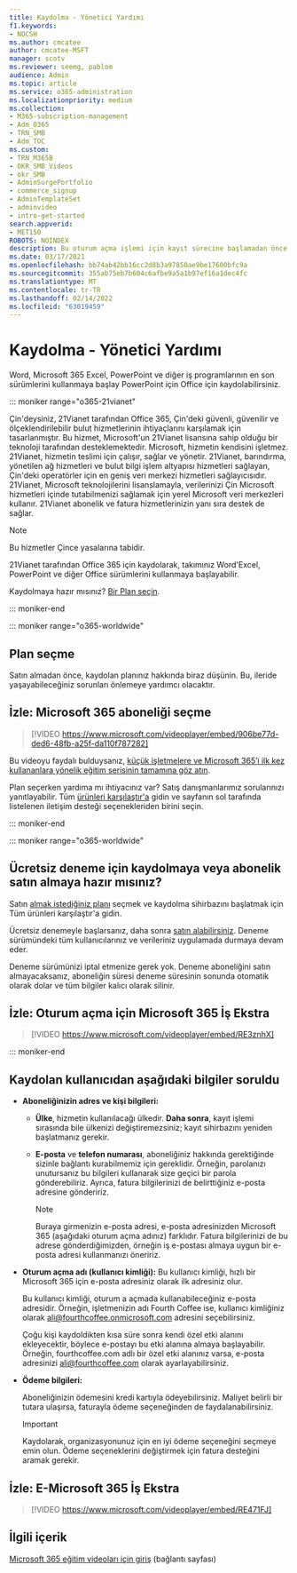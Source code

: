 ```yaml
---
title: Kaydolma - Yönetici Yardımı
f1.keywords:
- NOCSH
ms.author: cmcatee
author: cmcatee-MSFT
manager: scotv
ms.reviewer: seemg, pablom
audience: Admin
ms.topic: article
ms.service: o365-administration
ms.localizationpriority: medium
ms.collection:
- M365-subscription-management
- Adm_O365
- TRN_SMB
- Adm_TOC
ms.custom:
- TRN_M365B
- OKR_SMB_Videos
- okr_SMB
- AdminSurgePortfolio
- commerce_signup
- AdminTemplateSet
- adminvideo
- intro-get-started
search.appverid:
- MET150
ROBOTS: NOINDEX
description: Bu oturum açma işlemi için kayıt sürecine başlamadan önce neleri Office 365.
ms.date: 03/17/2021
ms.openlocfilehash: bb74ab42bb16cc2d8b3a97850ae9be17600bfc9a
ms.sourcegitcommit: 355ab75eb7b604c6afbe9a5a1b97ef16a1dec4fc
ms.translationtype: MT
ms.contentlocale: tr-TR
ms.lasthandoff: 02/14/2022
ms.locfileid: "63019459"
---
```

# <a name="how-to-sign-up---admin-help"></a>Kaydolma - Yönetici Yardımı

Word, Microsoft 365 Excel, PowerPoint ve diğer iş programlarının en son sürümlerini kullanmaya başlay PowerPoint için Office için kaydolabilirsiniz.

::: moniker range="o365-21vianet"

Çin'deysiniz, 21Vianet tarafından Office 365, Çin'deki güvenli, güvenilir ve ölçeklendirilebilir bulut hizmetlerinin  ihtiyaçlarını karşılamak için tasarlanmıştır. Bu hizmet, Microsoft'un 21Vianet lisansına sahip olduğu bir teknoloji tarafından desteklemektedir. Microsoft, hizmetin kendisini işletmez. 21Vianet, hizmetin teslimi için çalışır, sağlar ve yönetir. 21Vianet, barındırma, yönetilen ağ hizmetleri ve bulut bilgi işlem altyapısı hizmetleri sağlayan, Çin'deki operatörler için en geniş veri merkezi hizmetleri sağlayıcısıdır. 21Vianet, Microsoft teknolojilerini lisanslamayla, verilerinizi Çin Microsoft hizmetleri içinde tutabilmenizi sağlamak için yerel Microsoft veri merkezleri kullanır. 21Vianet abonelik ve fatura hizmetlerinizin yanı sıra destek de sağlar.
  
> [!NOTE]
> Bu hizmetler Çince yasalarına tabidir.
  
21Vianet tarafından Office 365 için kaydolarak, takımınız Word'Excel, PowerPoint ve diğer Office sürümlerini kullanmaya başlayabilir.
  
Kaydolmaya hazır mısınız? [Bir Plan seçin](https://products.office.com/zh-cn/business/compare-office-365-for-business-plans).
  
::: moniker-end

::: moniker range="o365-worldwide"
## <a name="choose-a-plan"></a>Plan seçme

Satın almadan önce, kaydolan planınız hakkında biraz düşünin. Bu, ileride yaşayabileceğiniz sorunları önlemeye yardımcı olacaktır.

## <a name="watch-choose-a-microsoft-365-subscription"></a>İzle: Microsoft 365 aboneliği seçme

> [!VIDEO https://www.microsoft.com/videoplayer/embed/906be77d-ded6-48fb-a25f-da110f787282]

Bu videoyu faydalı bulduysanız, [küçük işletmelere ve Microsoft 365’i ilk kez kullananlara yönelik eğitim serisinin tamamına göz atın](../../business-video/index.yml).

Plan seçerken yardıma mı ihtiyacınız var? Satış danışmanlarımız sorularınızı yanıtlayabilir. Tüm [ürünleri karşılaştır'a](https://products.office.com/compare-all-microsoft-office-products?tab=2) gidin ve sayfanın sol tarafında listelenen iletişim desteği seçenekleriden birini seçin.
  
::: moniker-end

::: moniker range="o365-worldwide"

## <a name="ready-to-sign-up-for-a-free-trial-or-buy-a-subscription"></a>Ücretsiz deneme için kaydolmaya veya abonelik satın almaya hazır mısınız?

Satın [almak istediğiniz planı](https://products.office.com/compare-all-microsoft-office-products?tab=2) seçmek ve kaydolma sihirbazını başlatmak için Tüm ürünleri karşılaştır'a gidin. 
  
Ücretsiz denemeyle başlarsanız, daha sonra [satın alabilirsiniz](../../commerce/try-or-buy-microsoft-365.md). Deneme sürümündeki tüm kullanıcılarınız ve verileriniz uygulamada durmaya devam eder.
  
Deneme sürümünizi iptal etmenize gerek yok. Deneme aboneliğini satın almayacaksanız, aboneliğin süresi deneme süresinin sonunda otomatik olarak dolar ve tüm bilgiler kalıcı olarak silinir.

## <a name="watch-sign-up-for-microsoft-365-business-premium"></a>İzle: Oturum açma için Microsoft 365 İş Ekstra

> [!VIDEO https://www.microsoft.com/videoplayer/embed/RE3znhX]

::: moniker-end

## <a name="youll-be-asked-for-the-following-information-when-you-sign-up"></a>Kaydolan kullanıcıdan aşağıdaki bilgiler soruldu

- **Aboneliğinizin adres ve kişi bilgileri:**

  - **Ülke**, hizmetin kullanılacağı ülkedir. **Daha sonra**, kayıt işlemi sırasında bile ülkenizi değiştiremezsiniz; kayıt sihirbazını yeniden başlatmanız gerekir.

  - **E-posta** ve **telefon numarası**, aboneliğiniz hakkında gerektiğinde sizinle bağlantı kurabilmemiz için gereklidir. Örneğin, parolanızı unutursanız bu bilgileri kullanarak size geçici bir parola gönderebiliriz. Ayrıca, fatura bilgilerinizi de belirttiğiniz e-posta adresine göndeririz.

    > [!NOTE]
    > Buraya girmenizin e-posta adresi, e-posta adresinizden Microsoft 365 (aşağıdaki oturum açma adınız) farklıdır. Fatura bilgilerinizi de bu adrese gönderdiğimizden, örneğin iş e-postası almaya uygun bir e-posta adresi kullanmanızı öneririz.
  
- **Oturum açma adı (kullanıcı kimliği):** Bu kullanıcı kimliği, hızlı bir Microsoft 365 için e-posta adresiniz olarak ilk adresiniz olur.

    Bu kullanıcı kimliği, oturum a açmada kullanabileceğiniz e-posta adresidir. Örneğin, işletmenizin adı Fourth Coffee ise, kullanıcı kimliğiniz olarak ali@fourthcoffee.onmicrosoft.com adresini seçebilirsiniz.

    Çoğu kişi kaydoldikten kısa süre sonra kendi özel etki alanını ekleyecektir, böylece e-postayı bu etki alanına almaya başlayabilir. Örneğin, fourthcoffee.com adlı bir özel etki alanınız varsa, e-posta adresinizi ali@fourthcoffee.com olarak ayarlayabilirsiniz.

- **Ödeme bilgileri:**

    Aboneliğinizin ödemesini kredi kartıyla ödeyebilirsiniz. Maliyet belirli bir tutara ulaşırsa, faturayla ödeme seçeneğinden de faydalanabilirsiniz.

    > [!IMPORTANT]
    >  Kaydolarak, organizasyonunuz için en iyi ödeme seçeneğini seçmeye emin olun. Ödeme seçeneklerini değiştirmek için fatura desteğini aramak gerekir.

## <a name="watch-set-up-microsoft-365-business-premium"></a>İzle: E-Microsoft 365 İş Ekstra

> [!VIDEO https://www.microsoft.com/videoplayer/embed/RE471FJ]

## <a name="related-content"></a>İlgili içerik

[Microsoft 365 eğitim videoları için giriş](../../business-video/index.yml) (bağlantı sayfası)
